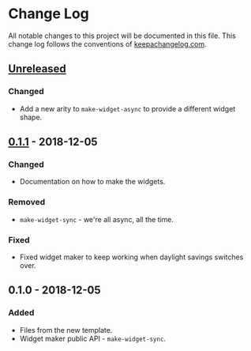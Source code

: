 # Change Log
All notable changes to this project will be documented in this file. This change log follows the conventions of [keepachangelog.com](http://keepachangelog.com/).

## [Unreleased]
### Changed
- Add a new arity to `make-widget-async` to provide a different widget shape.

## [0.1.1] - 2018-12-05
### Changed
- Documentation on how to make the widgets.

### Removed
- `make-widget-sync` - we're all async, all the time.

### Fixed
- Fixed widget maker to keep working when daylight savings switches over.

## 0.1.0 - 2018-12-05
### Added
- Files from the new template.
- Widget maker public API - `make-widget-sync`.

[Unreleased]: https://github.com/your-name/aoc18/compare/0.1.1...HEAD
[0.1.1]: https://github.com/your-name/aoc18/compare/0.1.0...0.1.1
